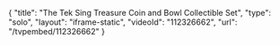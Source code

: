 {
    "title": "The Tek Sing Treasure Coin and Bowl Collectible Set",
    "type": "solo",
    "layout": "iframe-static",
    "videoId": "112326662",
    "url": "\/tvpembed\/112326662"
}